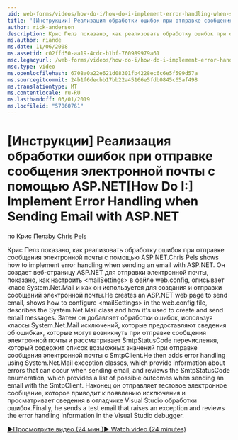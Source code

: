 ```yaml
---
uid: web-forms/videos/how-do-i/how-do-i-implement-error-handling-when-sending-email-with-aspnet
title: '[Инструкции] Реализация обработки ошибок при отправке сообщения электронной почты с помощью ASP.NET | Документация Майкрософт'
author: rick-anderson
description: Крис Пелз показано, как реализовать обработку ошибок при отправке сообщения электронной почты с помощью ASP.NET. Он создает веб-страницу ASP.NET для отправки электронной почты, показано, как настроить & lt....
ms.author: riande
ms.date: 11/06/2008
ms.assetid: c02ffd50-aa19-4cdc-b1bf-760989979a61
msc.legacyurl: /web-forms/videos/how-do-i/how-do-i-implement-error-handling-when-sending-email-with-aspnet
msc.type: video
ms.openlocfilehash: 6708a0a22e621d08301fb4228ec6c6e5f599d57a
ms.sourcegitcommit: 24b1f6decbb17bb22a45166e5fdb0845c65af498
ms.translationtype: MT
ms.contentlocale: ru-RU
ms.lasthandoff: 03/01/2019
ms.locfileid: "57060761"
---
```

<a name="how-do-i-implement-error-handling-when-sending-email-with-aspnet"></a><span data-ttu-id="45254-104">[Инструкции] Реализация обработки ошибок при отправке сообщения электронной почты с помощью ASP.NET</span><span class="sxs-lookup"><span data-stu-id="45254-104">[How Do I:] Implement Error Handling when Sending Email with ASP.NET</span></span>
====================
<span data-ttu-id="45254-105">по [Крис Пелз](https://twitter.com/chrispels)</span><span class="sxs-lookup"><span data-stu-id="45254-105">by [Chris Pels](https://twitter.com/chrispels)</span></span>

<span data-ttu-id="45254-106">Крис Пелз показано, как реализовать обработку ошибок при отправке сообщения электронной почты с помощью ASP.NET.</span><span class="sxs-lookup"><span data-stu-id="45254-106">Chris Pels shows how to implement error handling when sending an email with ASP.NET.</span></span> <span data-ttu-id="45254-107">Он создает веб-страницу ASP.NET для отправки электронной почты, показано, как настроить &lt;mailSettings&gt; в файле web.config, описывает класс System.Net.Mail и как он используется для создания и отправки сообщений электронной почты.</span><span class="sxs-lookup"><span data-stu-id="45254-107">He creates an ASP.NET web page to send email, shows how to configure &lt;mailSettings&gt; in the web.config file, describes the System.Net.Mail class and how it's used to create and send email messages.</span></span> <span data-ttu-id="45254-108">Затем он добавляет обработки ошибок, используя классы System.Net.Mail исключений, которые предоставляют сведения об ошибках, которые могут возникнуть при отправке сообщения электронной почты и рассматривает SmtpStatusCode перечисления, который содержит список возможных значений при отправке сообщения электронной почты с SmtpClient.</span><span class="sxs-lookup"><span data-stu-id="45254-108">He then adds error handling using System.Net.Mail exception classes, which provide information about errors that can occur when sending email, and reviews the SmtpStatusCode enumeration, which provides a list of possible outcomes when sending an email with the SmtpClient.</span></span> <span data-ttu-id="45254-109">Наконец он отправляет тестовое электронное сообщение, которое приводит к появлению исключения и просматривает сведения в отладчике Visual Studio обработки ошибок.</span><span class="sxs-lookup"><span data-stu-id="45254-109">Finally, he sends a test email that raises an exception and reviews the error handling information in the Visual Studio debugger.</span></span>

[<span data-ttu-id="45254-110">&#9654;Просмотрите видео (24 мин.)</span><span class="sxs-lookup"><span data-stu-id="45254-110">&#9654; Watch video (24 minutes)</span></span>](https://channel9.msdn.com/Blogs/ASP-NET-Site-Videos/how-do-i-implement-error-handling-when-sending-email-with-aspnet)
